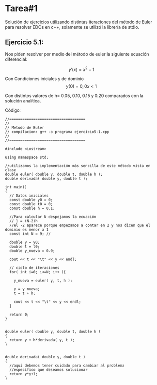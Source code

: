 # Tarea#1

Solución de ejercicios utilizando distintas iteraciones del método de Euler para resolver EDOs en c++, solamente se utilizó la librería de stdio.

## Ejercicio 5.1: 

Nos piden resolver por medio del método de euler la siguiente ecuación diferencial:

$$ y'(x) = x^2+1 $$

Con Condiciones iniciales y de dominio
$$y(0) = 0, 0x<1 $$

Con distintos valores de h= 0.05, 0.10, 0.15 y 0.20 comparados con la solución analítica.

Código: 

    //===================================
    //
    // Metodo de Euler
    // compilacion: g++ -o programa ejercicio5-1.cpp
    //
    //===================================
    
    #include <iostream>
    
    using namespace std;
    
    //utilizamos la implementación más sencilla de este método vista en clase
    double euler( double y, double t, double h );
    double derivada( double y, double t );
    
    int main()
    {
      // Datos iniciales
      const double y0 = 0;
      const double t0 = 0;
      const double h = 0.1;
    
      //Para calcular N despejamos la ecuación
      // 1 = (N-2)h
      //el -2 aparece porque empezamos a contar en 2 y nos dicen que el dominio es menor a 1
      const int N = 9; // 
      
      double y = y0;
      double t = t0;
      double y_nueva = 0.0;
    
      cout << t << "\t" << y << endl;
      
      // ciclo de iteraciones
      for( int i=0; i<=N; i++ ){
    
        y_nueva = euler( y, t, h );
    
        y = y_nueva;
        t = t + h;
    
        cout << t << "\t" << y << endl;
      }
      
      return 0;
    }
    
    
    double euler( double y, double t, double h )
    {
      return y + h*derivada( y, t );
    }
    
    
    double derivada( double y, double t )
    {
      //aquí debemos tener cuidado para cambiar al problema
      //específico que deseamos solucionar
      return y*y+1;
    }

